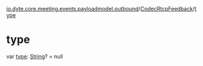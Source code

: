 [io.dyte.core.meeting.events.payloadmodel.outbound](../index.md)/[CodecRtcpFeedback](index.md)/[type](type.md)

# type


var [type](type.md): [String](https://kotlinlang.org/api/latest/jvm/stdlib/kotlin/-string/index.html)? = null
